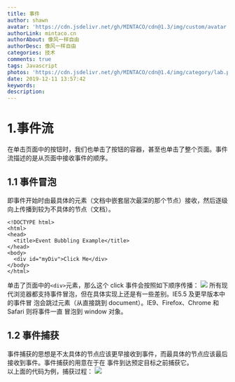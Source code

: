 ```yaml
---
title: 事件
author: shawn
avatar: 'https://cdn.jsdelivr.net/gh/MINTACO/cdn@1.3/img/custom/avatar.jpg'
authorLink: mintaco.cn
authorAbout: 像风一样自由
authorDesc: 像风一样自由
categories: 技术
comments: true
tags: Javascript
photos: 'https://cdn.jsdelivr.net/gh/MINTACO/cdn@1.4/img/category/lab.png'
date: 2019-12-11 13:57:42
keywords:
description:
---
```

# 1.事件流
在单击页面中的按钮时，我们也单击了按钮的容器，甚至也单击了整个页面。事件流描述的是从页面中接收事件的顺序。

## 1.1 事件冒泡
即事件开始时由最具体的元素（文档中嵌套层次最深的那个节点）接收，然后逐级向上传播到较为不具体的节点（文档）。
```
<!DOCTYPE html> 
<html> 
<head> 
  <title>Event Bubbling Example</title> 
</head> 
<body> 
  <div id="myDiv">Click Me</div> 
</body> 
</html>
```

单击了页面中的`<div>`元素，那么这个 click 事件会按照如下顺序传播：
![](https://i.loli.net/2019/12/11/ercTa4fZU7oYDhk.png)
所有现代浏览器都支持事件冒泡，但在具体实现上还是有一些差别。IE5.5 及更早版本中的事件冒
泡会跳过<html>元素（从<body>直接跳到 document）。IE9、Firefox、Chrome 和 Safari 则将事件一直
冒泡到 window 对象。

## 1.2 事件捕获
事件捕获的思想是不太具体的节点应该更早接收到事件，而最具体的节点应该最后接收到事件。事件捕获的用意在于在
事件到达预定目标之前捕获它。  
以上面的代码为例，捕获过程：
![](https://i.loli.net/2019/12/11/pPvkiAXnLh4QoNH.png)